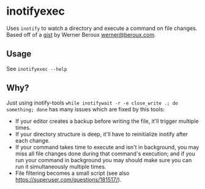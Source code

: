 # inotifyexec 
Uses `inotify` to watch a directory and execute a command on file changes.
Based off of a [gist](https://gist.github.com/wernight/11401031) by Werner Beroux <werner@beroux.com>.

## Usage
See `inotifyexec --help`

## Why?
Just using inotify-tools `while inotifywait -r -e close_write .; do something; done`
has many issues which are fixed by this tools:
 * If your editor creates a backup before writing the file, it'll trigger multiple times.
 * If your directory structure is deep, it'll have to reinitialize inotify after each change.
 * If your command takes time to execute and isn't in background, you may miss all file changes
   done during that command's execution; and if you run your command in background you may should
   make sure you can run it simultaneously multiple times.
 * File filtering becomes a small script (see also https://superuser.com/questions/181517/).